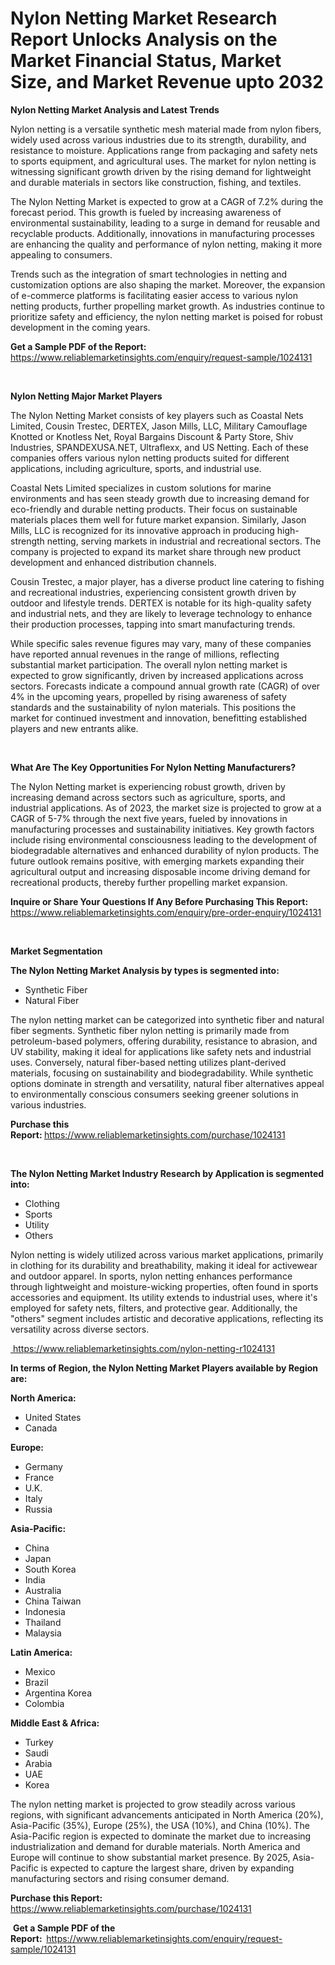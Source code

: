 <p><h1>Nylon Netting Market Research Report Unlocks Analysis on the Market Financial Status, Market Size, and Market Revenue upto 2032</h1></p><p><strong>Nylon Netting Market Analysis and Latest Trends</strong></p>
<p><p>Nylon netting is a versatile synthetic mesh material made from nylon fibers, widely used across various industries due to its strength, durability, and resistance to moisture. Applications range from packaging and safety nets to sports equipment, and agricultural uses. The market for nylon netting is witnessing significant growth driven by the rising demand for lightweight and durable materials in sectors like construction, fishing, and textiles.</p><p>The Nylon Netting Market is expected to grow at a CAGR of 7.2% during the forecast period. This growth is fueled by increasing awareness of environmental sustainability, leading to a surge in demand for reusable and recyclable products. Additionally, innovations in manufacturing processes are enhancing the quality and performance of nylon netting, making it more appealing to consumers. </p><p>Trends such as the integration of smart technologies in netting and customization options are also shaping the market. Moreover, the expansion of e-commerce platforms is facilitating easier access to various nylon netting products, further propelling market growth. As industries continue to prioritize safety and efficiency, the nylon netting market is poised for robust development in the coming years.</p></p>
<p><strong>Get a Sample PDF of the Report:&nbsp;</strong> <a href="https://www.reliablemarketinsights.com/enquiry/request-sample/1024131?utm_campaign=2210&utm_medium=2&utm_source=Github&utm_content=ia&utm_term=17042025&utm_id=nylon-netting">https://www.reliablemarketinsights.com/enquiry/request-sample/1024131</a></p>
<p>&nbsp;</p>
<p><strong>Nylon Netting Major Market Players</strong></p>
<p><p>The Nylon Netting Market consists of key players such as Coastal Nets Limited, Cousin Trestec, DERTEX, Jason Mills, LLC, Military Camouflage Knotted or Knotless Net, Royal Bargains Discount & Party Store, Shiv Industries, SPANDEXUSA.NET, Ultraflexx, and US Netting. Each of these companies offers various nylon netting products suited for different applications, including agriculture, sports, and industrial use.</p><p>Coastal Nets Limited specializes in custom solutions for marine environments and has seen steady growth due to increasing demand for eco-friendly and durable netting products. Their focus on sustainable materials places them well for future market expansion. Similarly, Jason Mills, LLC is recognized for its innovative approach in producing high-strength netting, serving markets in industrial and recreational sectors. The company is projected to expand its market share through new product development and enhanced distribution channels.</p><p>Cousin Trestec, a major player, has a diverse product line catering to fishing and recreational industries, experiencing consistent growth driven by outdoor and lifestyle trends. DERTEX is notable for its high-quality safety and industrial nets, and they are likely to leverage technology to enhance their production processes, tapping into smart manufacturing trends.</p><p>While specific sales revenue figures may vary, many of these companies have reported annual revenues in the range of millions, reflecting substantial market participation. The overall nylon netting market is expected to grow significantly, driven by increased applications across sectors. Forecasts indicate a compound annual growth rate (CAGR) of over 4% in the upcoming years, propelled by rising awareness of safety standards and the sustainability of nylon materials. This positions the market for continued investment and innovation, benefitting established players and new entrants alike.</p></p>
<p>&nbsp;</p>
<p><strong>What Are The Key Opportunities For Nylon Netting Manufacturers?</strong></p>
<p><p>The Nylon Netting market is experiencing robust growth, driven by increasing demand across sectors such as agriculture, sports, and industrial applications. As of 2023, the market size is projected to grow at a CAGR of 5-7% through the next five years, fueled by innovations in manufacturing processes and sustainability initiatives. Key growth factors include rising environmental consciousness leading to the development of biodegradable alternatives and enhanced durability of nylon products. The future outlook remains positive, with emerging markets expanding their agricultural output and increasing disposable income driving demand for recreational products, thereby further propelling market expansion.</p></p>
<p><strong>Inquire or Share Your Questions If Any Before Purchasing This Report:</strong> <a href="https://www.reliablemarketinsights.com/enquiry/pre-order-enquiry/1024131?utm_campaign=2210&utm_medium=2&utm_source=Github&utm_content=ia&utm_term=17042025&utm_id=nylon-netting">https://www.reliablemarketinsights.com/enquiry/pre-order-enquiry/1024131</a></p>
<p>&nbsp;</p>
<p><strong>Market Segmentation</strong></p>
<p><strong>The Nylon Netting Market Analysis by types is segmented into:</strong></p>
<p><ul><li>Synthetic Fiber</li><li>Natural Fiber</li></ul></p>
<p><p>The nylon netting market can be categorized into synthetic fiber and natural fiber segments. Synthetic fiber nylon netting is primarily made from petroleum-based polymers, offering durability, resistance to abrasion, and UV stability, making it ideal for applications like safety nets and industrial uses. Conversely, natural fiber-based netting utilizes plant-derived materials, focusing on sustainability and biodegradability. While synthetic options dominate in strength and versatility, natural fiber alternatives appeal to environmentally conscious consumers seeking greener solutions in various industries.</p></p>
<p><strong>Purchase this Report:&nbsp;</strong><a href="https://www.reliablemarketinsights.com/purchase/1024131?utm_campaign=2210&utm_medium=2&utm_source=Github&utm_content=ia&utm_term=17042025&utm_id=nylon-netting">https://www.reliablemarketinsights.com/purchase/1024131</a></p>
<p>&nbsp;</p>
<p><strong>The Nylon Netting Market Industry Research by Application is segmented into:</strong></p>
<p><ul><li>Clothing</li><li>Sports</li><li>Utility</li><li>Others</li></ul></p>
<p><p>Nylon netting is widely utilized across various market applications, primarily in clothing for its durability and breathability, making it ideal for activewear and outdoor apparel. In sports, nylon netting enhances performance through lightweight and moisture-wicking properties, often found in sports accessories and equipment. Its utility extends to industrial uses, where it's employed for safety nets, filters, and protective gear. Additionally, the "others" segment includes artistic and decorative applications, reflecting its versatility across diverse sectors.</p></p>
<p><a href="https://www.reliablemarketinsights.com/nylon-netting-r1024131?utm_campaign=2210&utm_medium=2&utm_source=Github&utm_content=ia&utm_term=17042025&utm_id=nylon-netting">&nbsp;https://www.reliablemarketinsights.com/nylon-netting-r1024131</a></p>
<p><strong>In terms of Region, the Nylon Netting Market Players available by Region are:</strong></p>
<p>
    <p> <strong> North America: </strong>
        <ul>
            <li>United States</li>
            <li>Canada</li>
        </ul>
        </p> 
    <p> <strong> Europe: </strong>
        <ul>
            <li>Germany</li>
            <li>France</li>
            <li>U.K.</li>
            <li>Italy</li>
            <li>Russia</li>
        </ul>
        </p> 
    <p> <strong> Asia-Pacific: </strong>
        <ul>
            <li>China</li>
            <li>Japan</li>
            <li>South Korea</li>
            <li>India</li>
            <li>Australia</li>
            <li>China Taiwan</li>
            <li>Indonesia</li>
            <li>Thailand</li>
            <li>Malaysia</li>
        </ul>
        </p> 
    <p> <strong> Latin America: </strong>
        <ul>
            <li>Mexico</li>
            <li>Brazil</li>
            <li>Argentina Korea</li>
            <li>Colombia</li>
        </ul>
        </p> 
    <p> <strong> Middle East & Africa: </strong>
        <ul>
            <li>Turkey</li>
            <li>Saudi</li>
            <li>Arabia</li>
            <li>UAE</li>
            <li>Korea</li>
        </ul>
    </p>
    </p>
<p><p>The nylon netting market is projected to grow steadily across various regions, with significant advancements anticipated in North America (20%), Asia-Pacific (35%), Europe (25%), the USA (10%), and China (10%). The Asia-Pacific region is expected to dominate the market due to increasing industrialization and demand for durable materials. North America and Europe will continue to show substantial market presence. By 2025, Asia-Pacific is expected to capture the largest share, driven by expanding manufacturing sectors and rising consumer demand.</p></p>
<p><strong>Purchase this Report: </strong><a href="https://www.reliablemarketinsights.com/purchase/1024131?utm_campaign=2210&utm_medium=2&utm_source=Github&utm_content=ia&utm_term=17042025&utm_id=nylon-netting">https://www.reliablemarketinsights.com/purchase/1024131</a></p>
<p>&nbsp;<strong>Get a Sample PDF of the Report:&nbsp;&nbsp;</strong><a href="https://www.reliablemarketinsights.com/enquiry/request-sample/1024131?utm_campaign=2210&utm_medium=2&utm_source=Github&utm_content=ia&utm_term=17042025&utm_id=nylon-netting">https://www.reliablemarketinsights.com/enquiry/request-sample/1024131</a></p>
<p><strong></strong></p>
<p><p></p><p></p><p></p></p>
